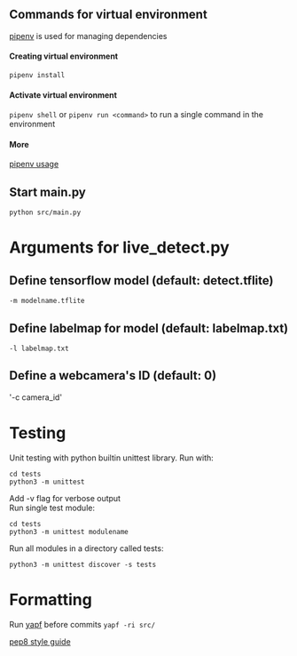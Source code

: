 ## Commands for virtual environment
[pipenv](https://github.com/pypa/pipenv) is used for managing dependencies

#### Creating virtual environment
`pipenv install`

#### Activate virtual environment
`pipenv shell`
or `pipenv run <command>` to run a single command in the environment
#### More
[pipenv usage](https://github.com/pypa/pipenv#-usage)

## Start main.py
`python src/main.py`

# Arguments for live_detect.py

## Define tensorflow model (default: detect.tflite)

`-m modelname.tflite`

## Define labelmap for model (default: labelmap.txt)

`-l labelmap.txt`

## Define a webcamera's ID (default: 0)
'-c camera_id'

# Testing
Unit testing with python builtin unittest library. Run with:
```console
cd tests
python3 -m unittest
```
Add -v flag for verbose output  
Run single test module:
```console
cd tests
python3 -m unittest modulename
```
Run all modules in a directory called tests:
```console
python3 -m unittest discover -s tests
```

# Formatting
Run [yapf](https://github.com/google/yapf/) before commits `yapf -ri src/`

[pep8 style guide](https://www.python.org/dev/peps/pep-0008/)
